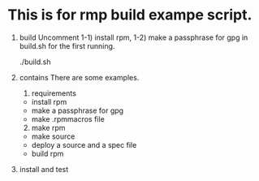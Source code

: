 This is for rmp build exampe script.
=====================================

1. build
	Uncomment 1-1) install rpm, 1-2) make a passphrase for gpg in build.sh for the first running.

	./build.sh

2. contains
	There are some examples.
	
	1) requirements
	- install rpm
	- make a passphrase for gpg
	- make .rpmmacros file

	2) make rpm
	- make source
	- deploy a source and a spec file
	- build rpm

3. install and test





